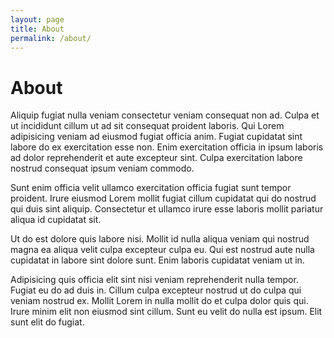 ```yaml
---
layout: page
title: About
permalink: /about/
---
```


# About

Aliquip fugiat nulla veniam consectetur veniam consequat non ad. Culpa et ut incididunt cillum ut ad sit consequat proident laboris. Qui Lorem adipisicing veniam ad eiusmod fugiat officia anim. Fugiat cupidatat sint labore do ex exercitation esse non. Enim exercitation officia in ipsum laboris ad dolor reprehenderit et aute excepteur sint. Culpa exercitation labore nostrud consequat ipsum veniam commodo.

Sunt enim officia velit ullamco exercitation officia fugiat sunt tempor proident. Irure eiusmod Lorem mollit fugiat cillum cupidatat qui do nostrud qui duis sint aliquip. Consectetur et ullamco irure esse laboris mollit pariatur aliqua id cupidatat sit.

Ut do est dolore quis labore nisi. Mollit id nulla aliqua veniam qui nostrud magna ea aliqua velit culpa excepteur culpa eu. Qui est nostrud aute nulla cupidatat in labore sint dolore sunt. Enim laboris cupidatat veniam ut in.

Adipisicing quis officia elit sint nisi veniam reprehenderit nulla tempor. Fugiat eu do ad duis in. Cillum culpa excepteur nostrud ut do culpa qui veniam nostrud ex. Mollit Lorem in nulla mollit do et culpa dolor quis qui. Irure minim elit non eiusmod sint cillum. Sunt eu velit do nulla est ipsum. Elit sunt elit do fugiat.
